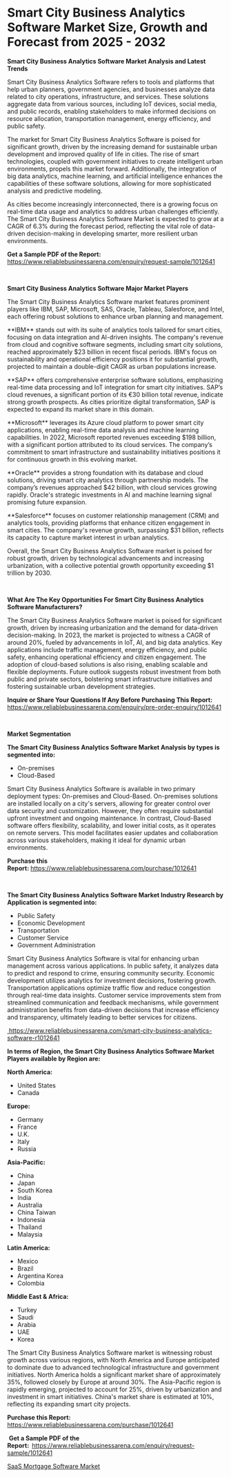 <p><h1>Smart City Business Analytics Software Market Size, Growth and Forecast from 2025 - 2032</h1></p><p><strong>Smart City Business Analytics Software Market Analysis and Latest Trends</strong></p>
<p><p>Smart City Business Analytics Software refers to tools and platforms that help urban planners, government agencies, and businesses analyze data related to city operations, infrastructure, and services. These solutions aggregate data from various sources, including IoT devices, social media, and public records, enabling stakeholders to make informed decisions on resource allocation, transportation management, energy efficiency, and public safety.</p><p>The market for Smart City Business Analytics Software is poised for significant growth, driven by the increasing demand for sustainable urban development and improved quality of life in cities. The rise of smart technologies, coupled with government initiatives to create intelligent urban environments, propels this market forward. Additionally, the integration of big data analytics, machine learning, and artificial intelligence enhances the capabilities of these software solutions, allowing for more sophisticated analysis and predictive modeling.</p><p>As cities become increasingly interconnected, there is a growing focus on real-time data usage and analytics to address urban challenges efficiently. The Smart City Business Analytics Software Market is expected to grow at a CAGR of 6.3% during the forecast period, reflecting the vital role of data-driven decision-making in developing smarter, more resilient urban environments.</p></p>
<p><strong>Get a Sample PDF of the Report:&nbsp;</strong> <a href="https://www.reliablebusinessarena.com/enquiry/request-sample/1012641?utm_campaign=2488&utm_medium=2&utm_source=Github&utm_content=ia&utm_term=08032025&utm_id=smart-city-business-analytics-software">https://www.reliablebusinessarena.com/enquiry/request-sample/1012641</a></p>
<p>&nbsp;</p>
<p><strong>Smart City Business Analytics Software Major Market Players</strong></p>
<p><p>The Smart City Business Analytics Software market features prominent players like IBM, SAP, Microsoft, SAS, Oracle, Tableau, Salesforce, and Intel, each offering robust solutions to enhance urban planning and management.</p><p>**IBM** stands out with its suite of analytics tools tailored for smart cities, focusing on data integration and AI-driven insights. The company's revenue from cloud and cognitive software segments, including smart city solutions, reached approximately $23 billion in recent fiscal periods. IBM's focus on sustainability and operational efficiency positions it for substantial growth, projected to maintain a double-digit CAGR as urban populations increase.</p><p>**SAP** offers comprehensive enterprise software solutions, emphasizing real-time data processing and IoT integration for smart city initiatives. SAP’s cloud revenues, a significant portion of its €30 billion total revenue, indicate strong growth prospects. As cities prioritize digital transformation, SAP is expected to expand its market share in this domain.</p><p>**Microsoft** leverages its Azure cloud platform to power smart city applications, enabling real-time data analysis and machine learning capabilities. In 2022, Microsoft reported revenues exceeding $198 billion, with a significant portion attributed to its cloud services. The company’s commitment to smart infrastructure and sustainability initiatives positions it for continuous growth in this evolving market.</p><p>**Oracle** provides a strong foundation with its database and cloud solutions, driving smart city analytics through partnership models. The company’s revenues approached $42 billion, with cloud services growing rapidly. Oracle's strategic investments in AI and machine learning signal promising future expansion.</p><p>**Salesforce** focuses on customer relationship management (CRM) and analytics tools, providing platforms that enhance citizen engagement in smart cities. The company's revenue growth, surpassing $31 billion, reflects its capacity to capture market interest in urban analytics.</p><p>Overall, the Smart City Business Analytics Software market is poised for robust growth, driven by technological advancements and increasing urbanization, with a collective potential growth opportunity exceeding $1 trillion by 2030.</p></p>
<p>&nbsp;</p>
<p><strong>What Are The Key Opportunities For Smart City Business Analytics Software Manufacturers?</strong></p>
<p><p>The Smart City Business Analytics Software market is poised for significant growth, driven by increasing urbanization and the demand for data-driven decision-making. In 2023, the market is projected to witness a CAGR of around 20%, fueled by advancements in IoT, AI, and big data analytics. Key applications include traffic management, energy efficiency, and public safety, enhancing operational efficiency and citizen engagement. The adoption of cloud-based solutions is also rising, enabling scalable and flexible deployments. Future outlook suggests robust investment from both public and private sectors, bolstering smart infrastructure initiatives and fostering sustainable urban development strategies.</p></p>
<p><strong>Inquire or Share Your Questions If Any Before Purchasing This Report:</strong> <a href="https://www.reliablebusinessarena.com/enquiry/pre-order-enquiry/1012641?utm_campaign=2488&utm_medium=2&utm_source=Github&utm_content=ia&utm_term=08032025&utm_id=smart-city-business-analytics-software">https://www.reliablebusinessarena.com/enquiry/pre-order-enquiry/1012641</a></p>
<p>&nbsp;</p>
<p><strong>Market Segmentation</strong></p>
<p><strong>The Smart City Business Analytics Software Market Analysis by types is segmented into:</strong></p>
<p><ul><li>On-premises</li><li>Cloud-Based</li></ul></p>
<p><p>Smart City Business Analytics Software is available in two primary deployment types: On-premises and Cloud-Based. On-premises solutions are installed locally on a city's servers, allowing for greater control over data security and customization. However, they often require substantial upfront investment and ongoing maintenance. In contrast, Cloud-Based software offers flexibility, scalability, and lower initial costs, as it operates on remote servers. This model facilitates easier updates and collaboration across various stakeholders, making it ideal for dynamic urban environments.</p></p>
<p><strong>Purchase this Report:&nbsp;</strong><a href="https://www.reliablebusinessarena.com/purchase/1012641?utm_campaign=2488&utm_medium=2&utm_source=Github&utm_content=ia&utm_term=08032025&utm_id=smart-city-business-analytics-software">https://www.reliablebusinessarena.com/purchase/1012641</a></p>
<p>&nbsp;</p>
<p><strong>The Smart City Business Analytics Software Market Industry Research by Application is segmented into:</strong></p>
<p><ul><li>Public Safety</li><li>Economic Development</li><li>Transportation</li><li>Customer Service</li><li>Government Administration</li></ul></p>
<p><p>Smart City Business Analytics Software is vital for enhancing urban management across various applications. In public safety, it analyzes data to predict and respond to crime, ensuring community security. Economic development utilizes analytics for investment decisions, fostering growth. Transportation applications optimize traffic flow and reduce congestion through real-time data insights. Customer service improvements stem from streamlined communication and feedback mechanisms, while government administration benefits from data-driven decisions that increase efficiency and transparency, ultimately leading to better services for citizens.</p></p>
<p><a href="https://www.reliablebusinessarena.com/smart-city-business-analytics-software-r1012641?utm_campaign=2488&utm_medium=2&utm_source=Github&utm_content=ia&utm_term=08032025&utm_id=smart-city-business-analytics-software">&nbsp;https://www.reliablebusinessarena.com/smart-city-business-analytics-software-r1012641</a></p>
<p><strong>In terms of Region, the Smart City Business Analytics Software Market Players available by Region are:</strong></p>
<p>
    <p> <strong> North America: </strong>
        <ul>
            <li>United States</li>
            <li>Canada</li>
        </ul>
        </p> 
    <p> <strong> Europe: </strong>
        <ul>
            <li>Germany</li>
            <li>France</li>
            <li>U.K.</li>
            <li>Italy</li>
            <li>Russia</li>
        </ul>
        </p> 
    <p> <strong> Asia-Pacific: </strong>
        <ul>
            <li>China</li>
            <li>Japan</li>
            <li>South Korea</li>
            <li>India</li>
            <li>Australia</li>
            <li>China Taiwan</li>
            <li>Indonesia</li>
            <li>Thailand</li>
            <li>Malaysia</li>
        </ul>
        </p> 
    <p> <strong> Latin America: </strong>
        <ul>
            <li>Mexico</li>
            <li>Brazil</li>
            <li>Argentina Korea</li>
            <li>Colombia</li>
        </ul>
        </p> 
    <p> <strong> Middle East & Africa: </strong>
        <ul>
            <li>Turkey</li>
            <li>Saudi</li>
            <li>Arabia</li>
            <li>UAE</li>
            <li>Korea</li>
        </ul>
    </p>
    </p>
<p><p>The Smart City Business Analytics Software market is witnessing robust growth across various regions, with North America and Europe anticipated to dominate due to advanced technological infrastructure and government initiatives. North America holds a significant market share of approximately 35%, followed closely by Europe at around 30%. The Asia-Pacific region is rapidly emerging, projected to account for 25%, driven by urbanization and investment in smart initiatives. China's market share is estimated at 10%, reflecting its expanding smart city projects.</p></p>
<p><strong>Purchase this Report: </strong><a href="https://www.reliablebusinessarena.com/purchase/1012641?utm_campaign=2488&utm_medium=2&utm_source=Github&utm_content=ia&utm_term=08032025&utm_id=smart-city-business-analytics-software">https://www.reliablebusinessarena.com/purchase/1012641</a></p>
<p>&nbsp;<strong>Get a Sample PDF of the Report:&nbsp;&nbsp;</strong><a href="https://www.reliablebusinessarena.com/enquiry/request-sample/1012641?utm_campaign=2488&utm_medium=2&utm_source=Github&utm_content=ia&utm_term=08032025&utm_id=smart-city-business-analytics-software">https://www.reliablebusinessarena.com/enquiry/request-sample/1012641</a></p>
<p><strong></strong></p>
<p><p><a href="https://github.com/FahadAhmed223/Market-Research-Report-List-1/blob/main/saas-mortgage-software-market.md?utm_campaign=2488&utm_medium=2&utm_source=Github&utm_content=ia&utm_term=08032025&utm_id=smart-city-business-analytics-software">SaaS Mortgage Software Market</a></p></p>